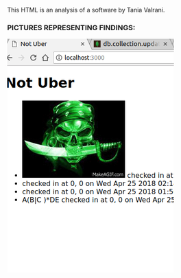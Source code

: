 This HTML is an analysis of a software by Tania Valrani.
### PICTURES REPRESENTING FINDINGS:

![alt text](Hacked.PNG "Inescaped html")